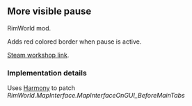 ## More visible pause

RimWorld mod.

Adds red colored border when pause is active.

[Steam workshop link].

### Implementation details

Uses [Harmony] to patch _RimWorld.MapInterface.MapInterfaceOnGUI_BeforeMainTabs_

[Harmony]: https://github.com/pardeike/Harmony
[Steam workshop link]: (https://steamcommunity.com/sharedfiles/filedetails/?id=1736472227)